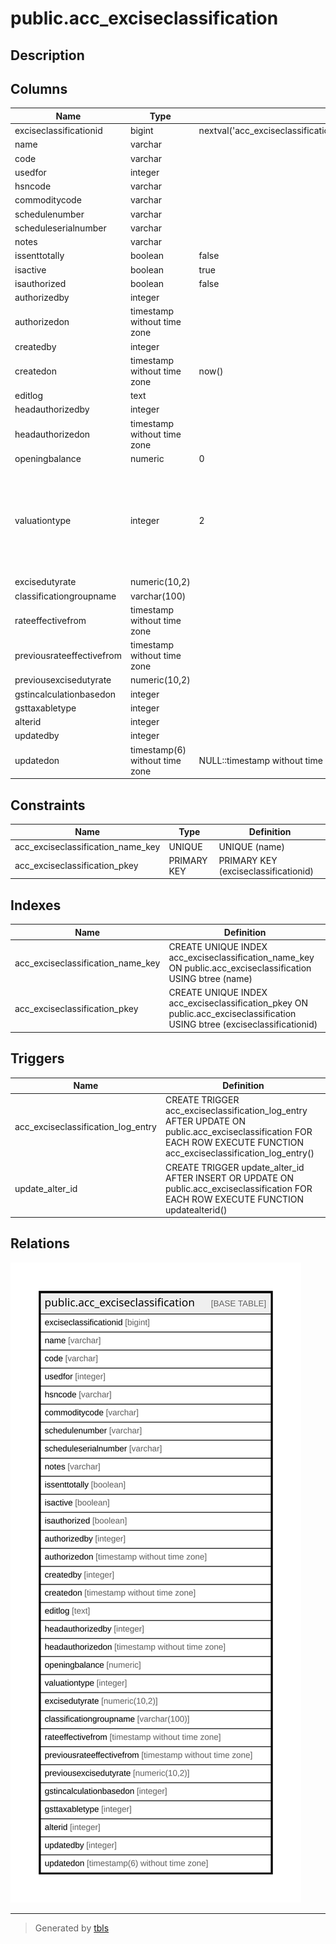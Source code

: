 # public.acc_exciseclassification

## Description

## Columns

| Name | Type | Default | Nullable | Children | Parents | Comment |
| ---- | ---- | ------- | -------- | -------- | ------- | ------- |
| exciseclassificationid | bigint | nextval('acc_exciseclassification_exciseclassificationid_seq'::regclass) | false |  |  |  |
| name | varchar |  | false |  |  |  |
| code | varchar |  | true |  |  |  |
| usedfor | integer |  | false |  |  |  |
| hsncode | varchar |  | true |  |  |  |
| commoditycode | varchar |  | true |  |  |  |
| schedulenumber | varchar |  | true |  |  |  |
| scheduleserialnumber | varchar |  | true |  |  |  |
| notes | varchar |  | true |  |  |  |
| issenttotally | boolean | false | true |  |  |  |
| isactive | boolean | true | true |  |  |  |
| isauthorized | boolean | false | false |  |  |  |
| authorizedby | integer |  | true |  |  |  |
| authorizedon | timestamp without time zone |  | true |  |  |  |
| createdby | integer |  | true |  |  |  |
| createdon | timestamp without time zone | now() | true |  |  |  |
| editlog | text |  | true |  |  |  |
| headauthorizedby | integer |  | true |  |  |  |
| headauthorizedon | timestamp without time zone |  | true |  |  |  |
| openingbalance | numeric | 0 | true |  |  |  |
| valuationtype | integer | 2 | true |  |  | Get Value From setting master and setting value master setting id = 62 |
| excisedutyrate | numeric(10,2) |  | true |  |  |  |
| classificationgroupname | varchar(100) |  | true |  |  |  |
| rateeffectivefrom | timestamp without time zone |  | true |  |  |  |
| previousrateeffectivefrom | timestamp without time zone |  | true |  |  |  |
| previousexcisedutyrate | numeric(10,2) |  | true |  |  |  |
| gstincalculationbasedon | integer |  | true |  |  |  |
| gsttaxabletype | integer |  | true |  |  |  |
| alterid | integer |  | true |  |  |  |
| updatedby | integer |  | true |  |  |  |
| updatedon | timestamp(6) without time zone | NULL::timestamp without time zone | true |  |  |  |

## Constraints

| Name | Type | Definition |
| ---- | ---- | ---------- |
| acc_exciseclassification_name_key | UNIQUE | UNIQUE (name) |
| acc_exciseclassification_pkey | PRIMARY KEY | PRIMARY KEY (exciseclassificationid) |

## Indexes

| Name | Definition |
| ---- | ---------- |
| acc_exciseclassification_name_key | CREATE UNIQUE INDEX acc_exciseclassification_name_key ON public.acc_exciseclassification USING btree (name) |
| acc_exciseclassification_pkey | CREATE UNIQUE INDEX acc_exciseclassification_pkey ON public.acc_exciseclassification USING btree (exciseclassificationid) |

## Triggers

| Name | Definition |
| ---- | ---------- |
| acc_exciseclassification_log_entry | CREATE TRIGGER acc_exciseclassification_log_entry AFTER UPDATE ON public.acc_exciseclassification FOR EACH ROW EXECUTE FUNCTION acc_exciseclassification_log_entry() |
| update_alter_id | CREATE TRIGGER update_alter_id AFTER INSERT OR UPDATE ON public.acc_exciseclassification FOR EACH ROW EXECUTE FUNCTION updatealterid() |

## Relations

![er](public.acc_exciseclassification.svg)

---

> Generated by [tbls](https://github.com/k1LoW/tbls)
